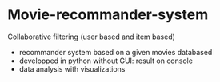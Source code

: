 # Movie-recommander-system
Collaborative filtering (user based and item based)

- recommander system based on a given movies databased
- developped in python without GUI: result on console
- data analysis with visualizations
